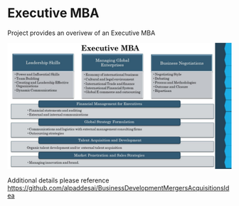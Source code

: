 # Executive MBA

Project provides an overivew of an Executive MBA

![image](ExecutiveMBA.jpg)

Additional details please reference https://github.com/alpaddesai/BusinessDevelopmentMergersAcquisitionsIdea
